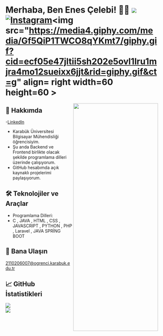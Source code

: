 # Merhaba, Ben Enes Çelebi! 👋🏼  [![](https://visitcount.itsvg.in/api?id=enescelebii&icon=7&color=1)](https://visitcount.itsvg.in)  [![Instagram](https://img.shields.io/badge/Instagram-%23E4405F.svg?logo=Instagram&logoColor=white)](https://instagram.com/enescelebi__)<img src="https://media4.giphy.com/media/Gf5QiP1TWCO8qYKmt7/giphy.gif?cid=ecf05e47jltii5sh202e5ovl1lru1mjra4mo12sueixx6jjt&rid=giphy.gif&ct=g" align= right width=60 height=60 >
<img src="https://media3.giphy.com/media/fmkYSBlJt3XjNF6p9c/giphy.gif?cid=ecf05e47b1vhi2z0w5zhz2btg68h3fbdzugld9fj7ruh1nck&rid=giphy.gif&ct=g" align="right" width="280" height="750">

## 🚀 Hakkımda
-[Linkedln](https://www.linkedin.com/in/enes-%C3%A7elebi-940508286/)
- Karabük Üniversitesi Bilgisayar Mühendisliği öğrencisiyim.
- Şu anda Backend ve Frontend birlikte olacak şekilde programlama dilleri üzerinde çalışıyorum.
- GitHub hesabımda açık kaynaklı projelerimi paylaşıyorum.

## 🛠️ Teknolojiler ve Araçlar
- Programlama Dilleri: 
- C , JAVA , HTML , CSS , JAVASCRIPT , PYTHON , PHP , Laravel , JAVA SPRİNG BOOT
## 📱 Bana Ulaşın

[2110206007@ogrenci.karabuk.edu.tr](mailto:2110206007@ogrenci.karabuk.edu.tr)

## 📈 GitHub İstatistikleri
![](https://github-readme-streak-stats.herokuapp.com/?user=enescelebii&theme=radical&hide_border=false)<br/>
![](https://github-readme-stats.vercel.app/api/top-langs/?username=enescelebii&theme=radical&hide_border=false&include_all_commits=true&count_private=false&layout=compact)
